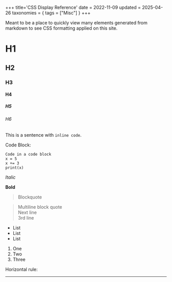 +++
title='CSS Display Reference'
date = 2022-11-09
updated = 2025-04-26
taxonomies = { tags = ["Misc"] }
+++

Meant to be a place to quickly view many elements generated from markdown to see CSS formatting applied on this site.

# H1

## H2

### H3

#### H4

##### H5

###### H6

This is a sentence with `inline code`.

Code Block:

```
Code in a code block
x = 5
x += 3
print(x)
```

_Italic_

**Bold**

> Blockquote

> Multiline block quote\
> Next line\
> 3rd line

- List
- List
- List

1. One
2. Two
3. Three

Horizontal rule:

---

